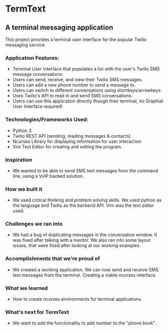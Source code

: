 # TermText

## A terminal messaging application

This project provides a terminal user interface for the popular Twilio messaging service. 
### Application Features:
- Terminal User Interface that populates a list with the user's Twilio SMS message conversations.
- Users can send, receive, and view their Twilio SMS messages.
- Users can add a new phone number to send a message to.
- Users can switch to different conversations using shortkeys/arrowkeys.
- Uses Twilio's API to read in and send SMS conversations.
- Users can use this application directly though their terminal, no Graphial User Interface required!

### Technologies/Frameworks Used:
- Python 3
- Twilio REST API (sending, reading messages & contacts)
- Ncurses Library for displaying information for user interaction
- Vim Text Editor for creating and editing the program.

### Inspiration
- We wanted to be able to send SMS text messages from the command line, using a VoIP backed solution.

### How we built it
- We used critical thinking and problem solving skills. We used python as the language and Twilio as the backend API. Vim was the text editor used.

### Challenges we ran into
- We had a bug of duplicating messages in the conversation window. It was fixed after talking with a mentor. We also ran into some layout issues, that were fixed after looking at our working examples.

### Accomplishments that we're proud of
- We created a working application. We can now send and receive SMS text messages from the terminal. Creating a viable ncurses interface.

### What we learned
- How to create ncurses environments for terminal applications.

### What's next for TermText
- We want to add the functionality to add number to the "phone book".
